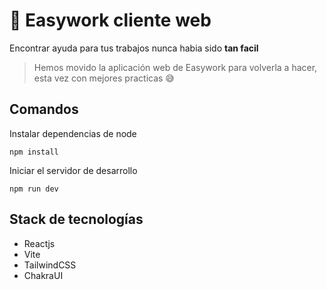 # 📝 Easywork cliente web

Encontrar ayuda para tus trabajos nunca habia sido **tan facil**

> Hemos movido la aplicación web de Easywork para volverla a
> hacer, esta vez con mejores practicas 😅

## Comandos

Instalar dependencias de node

```
npm install
```

Iniciar el servidor de desarrollo

```
npm run dev
```

## Stack de tecnologías

- Reactjs
- Vite
- TailwindCSS
- ChakraUI

